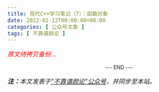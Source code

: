 ```yaml
---
title: 现代C++学习笔记（7）：函数对象
date: 2022-02-12T00:00:00+08:00
categories: [ 公众号文章 ]
tags: [ 不靠谱颜论 ]
---
```


<font color=red><i>原文待拷贝备份...</i></font>

<center><small>--- END ---</small></center>

<i><b>注：</b>本文发表于[“不靠谱颜论”公众号](https://mp.weixin.qq.com/s/h60kkUhiN3Gh3IInruRq0A)，并同步至本站。</i>
